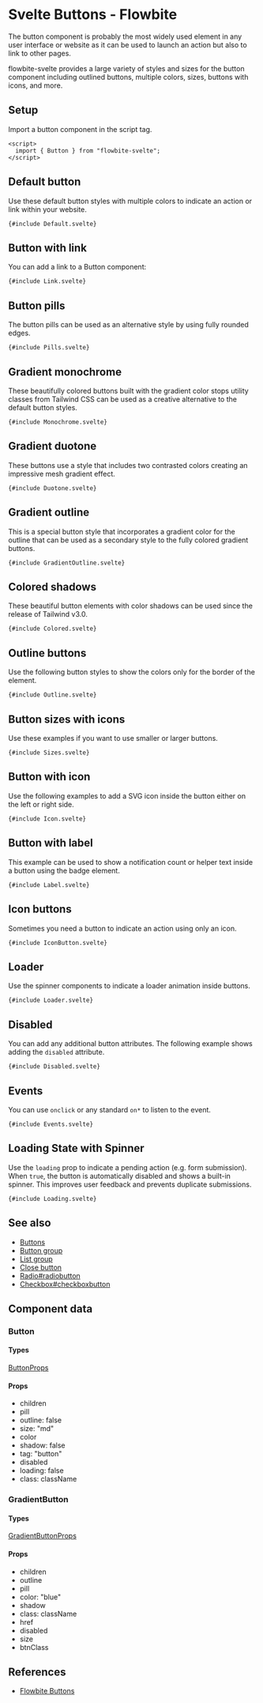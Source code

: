 # Svelte Buttons - Flowbite


The button component is probably the most widely used element in any user interface or website as it can be used to launch an action but also to link to other pages.

flowbite-svelte provides a large variety of styles and sizes for the button component including outlined buttons, multiple colors, sizes, buttons with icons, and more.

## Setup

Import a button component in the script tag.

```svelte
<script>
  import { Button } from "flowbite-svelte";
</script>
```

## Default button

Use these default button styles with multiple colors to indicate an action or link within your website.

```svelte
{#include Default.svelte}
```

## Button with link

You can add a link to a Button component:

```svelte
{#include Link.svelte}
```

## Button pills

The button pills can be used as an alternative style by using fully rounded edges.

```svelte
{#include Pills.svelte}
```

## Gradient monochrome

These beautifully colored buttons built with the gradient color stops utility classes from Tailwind CSS can be used as a creative alternative to the default button styles.

```svelte
{#include Monochrome.svelte}
```

## Gradient duotone

These buttons use a style that includes two contrasted colors creating an impressive mesh gradient effect.

```svelte
{#include Duotone.svelte}
```

## Gradient outline

This is a special button style that incorporates a gradient color for the outline that can be used as a secondary style to the fully colored gradient buttons.

```svelte
{#include GradientOutline.svelte}
```

## Colored shadows

These beautiful button elements with color shadows can be used since the release of Tailwind v3.0.

```svelte
{#include Colored.svelte}
```

## Outline buttons

Use the following button styles to show the colors only for the border of the element.

```svelte
{#include Outline.svelte}
```

## Button sizes with icons

Use these examples if you want to use smaller or larger buttons.

```svelte
{#include Sizes.svelte}
```

## Button with icon

Use the following examples to add a SVG icon inside the button either on the left or right side.

```svelte
{#include Icon.svelte}
```

## Button with label

This example can be used to show a notification count or helper text inside a button using the badge element.

```svelte
{#include Label.svelte}
```

## Icon buttons

Sometimes you need a button to indicate an action using only an icon.

```svelte
{#include IconButton.svelte}
```

## Loader

Use the spinner components to indicate a loader animation inside buttons.

```svelte
{#include Loader.svelte}
```

## Disabled

You can add any additional button attributes. The following example shows adding the `disabled` attribute.

```svelte
{#include Disabled.svelte}
```

## Events

You can use `onclick` or any standard `on*` to listen to the event.

```svelte
{#include Events.svelte}
```

## Loading State with Spinner

Use the `loading` prop to indicate a pending action (e.g. form submission). When `true`, the button is automatically disabled and shows a built-in spinner. This improves user feedback and prevents duplicate submissions.

```svelte
{#include Loading.svelte}
```

## See also

- [Buttons](https://flowbite-svelte.com/llm/components/buttons.md)
- [Button group](https://flowbite-svelte.com/llm/components/button-group.md)
- [List group](https://flowbite-svelte.com/llm/components/list-group.md)
- [Close button](https://flowbite-svelte.com/llm/utilities/close-button.md)
- [Radio#radiobutton](https://flowbite-svelte.com/llm/forms/radio#radiobutton.md)
- [Checkbox#checkboxbutton](https://flowbite-svelte.com/llm/forms/checkbox#checkboxbutton.md)

## Component data

### Button

#### Types

[ButtonProps](https://github.com/themesberg/flowbite-svelte/blob/main/src/lib/types.ts#L305)

#### Props

- children
- pill
- outline: false
- size: "md"
- color
- shadow: false
- tag: "button"
- disabled
- loading: false
- class: className

### GradientButton

#### Types

[GradientButtonProps](https://github.com/themesberg/flowbite-svelte/blob/main/src/lib/types.ts#L314)

#### Props

- children
- outline
- pill
- color: "blue"
- shadow
- class: className
- href
- disabled
- size
- btnClass


## References

- [Flowbite Buttons](https://flowbite.com/docs/components/buttons/)


